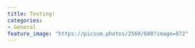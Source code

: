 ```yaml
---
title: Testing! 
categories:
- General
feature_image: "https://picsum.photos/2560/600?image=872"
---
```


